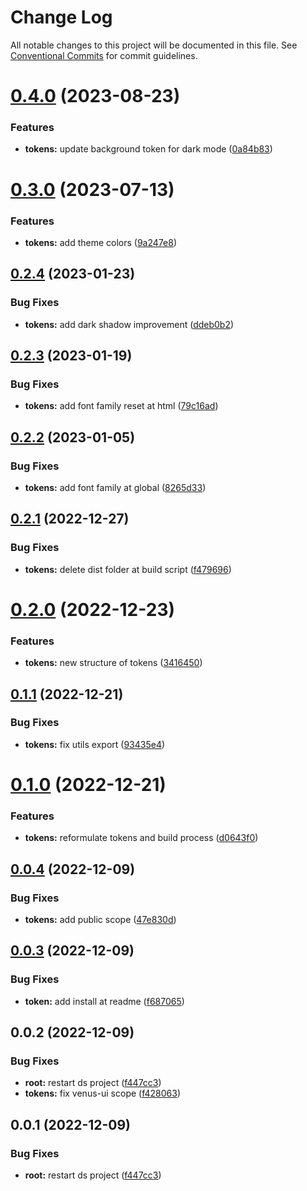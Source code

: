 # Change Log

All notable changes to this project will be documented in this file.
See [Conventional Commits](https://conventionalcommits.org) for commit guidelines.

# [0.4.0](https://github.com/rcasachi/venus/compare/@venusui/tokens@0.3.0...@venusui/tokens@0.4.0) (2023-08-23)

### Features

- **tokens:** update background token for dark mode ([0a84b83](https://github.com/rcasachi/venus/commit/0a84b83ba3546fdc4c21d15c4b067ab18ee4da6c))

# [0.3.0](https://github.com/rcasachi/venus/compare/@venusui/tokens@0.2.4...@venusui/tokens@0.3.0) (2023-07-13)

### Features

- **tokens:** add theme colors ([9a247e8](https://github.com/rcasachi/venus/commit/9a247e8ea0b5755c1fe328fd7bc9a7320cd43a1a))

## [0.2.4](https://github.com/rcasachi/venus/compare/@venusui/tokens@0.2.3...@venusui/tokens@0.2.4) (2023-01-23)

### Bug Fixes

- **tokens:** add dark shadow improvement ([ddeb0b2](https://github.com/rcasachi/venus/commit/ddeb0b2b5c6d1d9f2c43bb7a425271b9bdc184d1))

## [0.2.3](https://github.com/rcasachi/venus/compare/@venusui/tokens@0.2.2...@venusui/tokens@0.2.3) (2023-01-19)

### Bug Fixes

- **tokens:** add font family reset at html ([79c16ad](https://github.com/rcasachi/venus/commit/79c16ad8dca5a8fefb508c090fe90acfd115a115))

## [0.2.2](https://github.com/rcasachi/venus/compare/@venusui/tokens@0.2.1...@venusui/tokens@0.2.2) (2023-01-05)

### Bug Fixes

- **tokens:** add font family at global ([8265d33](https://github.com/rcasachi/venus/commit/8265d331234b89d9a3ac028c1e9ea357d5a36945))

## [0.2.1](https://github.com/rcasachi/venus/compare/@venusui/tokens@0.2.0...@venusui/tokens@0.2.1) (2022-12-27)

### Bug Fixes

- **tokens:** delete dist folder at build script ([f479696](https://github.com/rcasachi/venus/commit/f479696d21f60cbe7a847756d7edb916e2462699))

# [0.2.0](https://github.com/rcasachi/venus/compare/@venusui/tokens@0.1.1...@venusui/tokens@0.2.0) (2022-12-23)

### Features

- **tokens:** new structure of tokens ([3416450](https://github.com/rcasachi/venus/commit/34164507688cdb46819f9d93add279acdce3559f))

## [0.1.1](https://github.com/rcasachi/venus/compare/@venusui/tokens@0.1.0...@venusui/tokens@0.1.1) (2022-12-21)

### Bug Fixes

- **tokens:** fix utils export ([93435e4](https://github.com/rcasachi/venus/commit/93435e47eca3d3586b4ce57ff0cc23ab17dd203b))

# [0.1.0](https://github.com/rcasachi/venus/compare/@venusui/tokens@0.0.4...@venusui/tokens@0.1.0) (2022-12-21)

### Features

- **tokens:** reformulate tokens and build process ([d0643f0](https://github.com/rcasachi/venus/commit/d0643f092fcab8f0d395ed0f0f3c363dfe1887b9))

## [0.0.4](https://github.com/rcasachi/venus/compare/@venusui/tokens@0.0.3...@venusui/tokens@0.0.4) (2022-12-09)

### Bug Fixes

- **tokens:** add public scope ([47e830d](https://github.com/rcasachi/venus/commit/47e830d39ab43bb35401fe70f82624f9c8c0982a))

## [0.0.3](https://github.com/rcasachi/venus/compare/@venusui/tokens@0.0.2...@venusui/tokens@0.0.3) (2022-12-09)

### Bug Fixes

- **token:** add install at readme ([f687065](https://github.com/rcasachi/venus/commit/f6870652e6fb826d2e1f5689fae156011d74db2a))

## 0.0.2 (2022-12-09)

### Bug Fixes

- **root:** restart ds project ([f447cc3](https://github.com/rcasachi/venus/commit/f447cc3a7492141e253b7448287fe4f15bcab8eb))
- **tokens:** fix venus-ui scope ([f428063](https://github.com/rcasachi/venus/commit/f4280630461ea90704528622fa7487a1752f382a))

## 0.0.1 (2022-12-09)

### Bug Fixes

- **root:** restart ds project ([f447cc3](https://github.com/rcasachi/venus/commit/f447cc3a7492141e253b7448287fe4f15bcab8eb))
